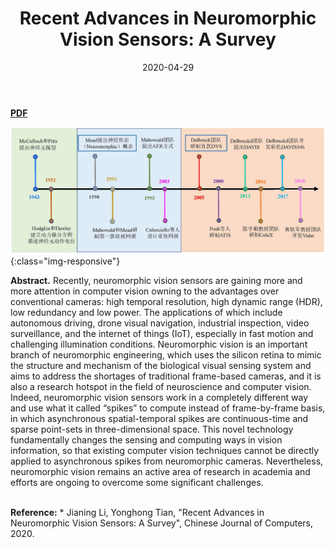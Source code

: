 ﻿---
title: "Recent Advances in Neuromorphic Vision Sensors: A Survey"
collection: publications
permalink: /publication/2020-04-29-neuromorpihc-vision-a-survey
excerpt: 
date: 2020-04-29
venue: Chinese Journal of Computers
paperurl:
citation:
---
<a href="https://jianing-li.github.io/files/2020_cjc_neuromrophic_vision.pdf" target="_blank"><b>PDF</b></a>&emsp;

![Neuromorphic vision milestones](/images/neuromorphic_vision_milestone.jpg){:class="img-responsive"}

<b>Abstract.</b> Recently, neuromorphic vision sensors are gaining more and more attention in computer vision owning to the advantages over conventional cameras: high temporal resolution, high dynamic range (HDR), low redundancy and low power. The applications of which include autonomous driving, drone visual navigation, industrial inspection, video surveillance, and the internet of things (IoT), especially in fast motion and challenging illumination conditions. Neuromorphic vision is an important branch of neuromorphic engineering, which uses the silicon retina to mimic the structure and mechanism of the biological visual sensing system and aims to address the shortages of traditional frame-based cameras, and it is also a research hotspot in the field of neuroscience and computer vision. Indeed, neuromorphic vision sensors work in a completely different way and use what it called “spikes” to compute instead of frame-by-frame basis, in which asynchronous spatial-temporal spikes are continuous-time and sparse point-sets in three-dimensional space. This novel technology fundamentally changes the sensing and computing ways in vision information, so that existing computer vision techniques cannot be directly applied to asynchronous spikes from neuromorphic cameras. Nevertheless, neuromorphic vision remains an active area of research in academia and efforts are ongoing to overcome some significant challenges.

<br />
<b>Reference:</b>
* Jianing Li, Yonghong Tian, "Recent Advances in Neuromorphic Vision Sensors: A Survey", Chinese Journal of Computers, 2020.